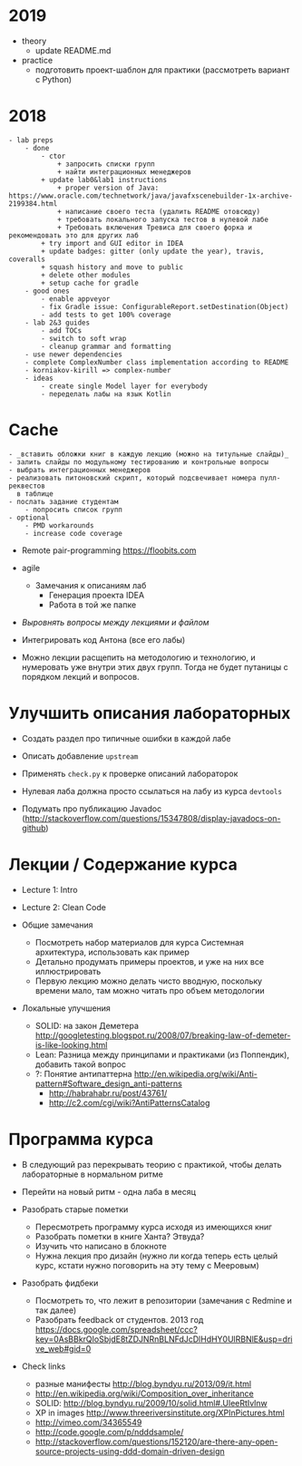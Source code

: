 # 2019
  - theory
    - update README.md
  - practice
    - подготовить проект-шаблон для практики (рассмотреть вариант с Python)

# 2018
    - lab preps
        - done
            - ctor
                + запросить списки групп
                + найти интеграционных менеджеров
            + update lab0&lab1 instructions
                + proper version of Java: https://www.oracle.com/technetwork/java/javafxscenebuilder-1x-archive-2199384.html
                + написание своего теста (удалить README отовсюду)
                + требовать локального запуска тестов в нулевой лабе
                + Требовать включения Тревиса для своего форка и рекомендовать это для других лаб
            + try import and GUI editor in IDEA
            + update badges: gitter (only update the year), travis, coveralls
            + squash history and move to public
            + delete other modules
            + setup cache for gradle
        - good ones
            - enable appveyor
            - fix Gradle issue: ConfigurableReport.setDestination(Object)
            - add tests to get 100% coverage
        - lab 2&3 guides
            - add TOCs
            - switch to soft wrap
            - cleanup grammar and formatting
        - use newer dependencies
        - complete ComplexNumber class implementation according to README
        - korniakov-kirill => complex-number
        - ideas
            - create single Model layer for everybody
            - переделать лабы на язык Kotlin
# Cache
    - _вставить обложки книг в каждую лекцию (можно на титульные слайды)_
    - залить слайды по модульному тестированию и контрольные вопросы
    - выбрать интеграционных менеджеров
    - реализовать питоновский скрипт, который подсвечивает номера пулл-реквестов
      в таблице
    - послать задание студентам
        - попросить список групп
    - optional
        - PMD workarounds
        - increase code coverage
  - Remote pair-programming <https://floobits.com>
  - agile
    - Замечания к описаниям лаб
      - Генерация проекта IDEA
      - Работа в той же папке

  - _Выровнять вопросы между лекциями и файлом_
  - Интегрировать код Антона (все его лабы)
  - Можно лекции расщепить на методологию и технологию, и нумеровать уже внутри
    этих двух групп. Тогда не будет путаницы с порядком лекций и вопросов.

# Улучшить описания лабораторных

  - Создать раздел про типичные ошибки в каждой лабе
  - Описать добавление `upstream`

  - Применять `check.py` к проверке описаний лабораторок
  - Нулевая лаба должна просто ссылаться на лабу из курса `devtools`
  - Подумать про публикацию Javadoc (<http://stackoverflow.com/questions/15347808/display-javadocs-on-github>)

# Лекции / Содержание курса

  - Lecture 1: Intro

  - Lecture 2: Clean Code

  - Общие замечания
    - Посмотреть набор материалов для курса Системная архитектура,
      использовать как пример
    - Детально продумать примеры проектов, и уже на них все иллюстрировать
    - Первую лекцию можно делать чисто вводную, поскольку времени мало,
      там можно читать про объем методологии

  - Локальные улучшения
    - SOLID: на закон Деметера <http://googletesting.blogspot.ru/2008/07/breaking-law-of-demeter-is-like-looking.html>
    - Lean: Разница между принципами и практиками (из Поппендик), добавить такой
      вопрос
    - ?: Понятие антипаттерна <http://en.wikipedia.org/wiki/Anti-pattern#Software_design_anti-patterns>
      - <http://habrahabr.ru/post/43761/>
      - <http://c2.com/cgi/wiki?AntiPatternsCatalog>

# Программа курса
  - В следующий раз перекрывать теорию с практикой, чтобы делать лабораторные в нормальном ритме
  - Перейти на новый ритм - одна лаба в месяц

  - Разобрать старые пометки
    - Пересмотреть программу курса исходя из имеющихся книг
    - Разобрать пометки в книге Ханта? Этвуда?
    - Изучить что написано в блокноте
    - Нужна лекция про дизайн (нужно ли когда теперь есть целый курс, кстати
      нужно поговорить на эту тему с Мееровым)

  - Разобрать фидбеки
    - Посмотреть то, что лежит в репозитории (замечания с Redmine и так далее)
    - Разобрать feedback от студентов. 2013 год
      <https://docs.google.com/spreadsheet/ccc?key=0AsBBkrQIoSbjdE8tZDJNRnBLNFdJcDlHdHY0UlRBNlE&usp=drive_web#gid=0>

  - Check links
    - разные манифесты <http://blog.byndyu.ru/2013/09/it.html>
    - <http://en.wikipedia.org/wiki/Composition_over_inheritance>
    - SOLID: <http://blog.byndyu.ru/2009/10/solid.html#.UleeRtIvlnw>
    - XP in images <http://www.threeriversinstitute.org/XPInPictures.html>
    - <http://vimeo.com/34365549>
    - <http://code.google.com/p/ndddsample/>
    - <http://stackoverflow.com/questions/152120/are-there-any-open-source-projects-using-ddd-domain-driven-design>
